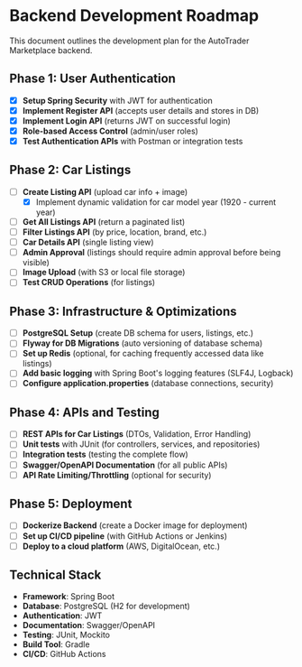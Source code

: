 # Backend Development Roadmap

This document outlines the development plan for the AutoTrader Marketplace backend.

## Phase 1: User Authentication

- [x] **Setup Spring Security** with JWT for authentication
- [x] **Implement Register API** (accepts user details and stores in DB)
- [x] **Implement Login API** (returns JWT on successful login)
- [x] **Role-based Access Control** (admin/user roles)
- [x] **Test Authentication APIs** with Postman or integration tests

## Phase 2: Car Listings

- [ ] **Create Listing API** (upload car info + image)
  - [x] Implement dynamic validation for car model year (1920 - current year)
- [ ] **Get All Listings API** (return a paginated list)
- [ ] **Filter Listings API** (by price, location, brand, etc.)
- [ ] **Car Details API** (single listing view)
- [ ] **Admin Approval** (listings should require admin approval before being visible)
- [ ] **Image Upload** (with S3 or local file storage)
- [ ] **Test CRUD Operations** (for listings)

## Phase 3: Infrastructure & Optimizations

- [ ] **PostgreSQL Setup** (create DB schema for users, listings, etc.)
- [ ] **Flyway for DB Migrations** (auto versioning of database schema)
- [ ] **Set up Redis** (optional, for caching frequently accessed data like listings)
- [ ] **Add basic logging** with Spring Boot's logging features (SLF4J, Logback)
- [ ] **Configure application.properties** (database connections, security)

## Phase 4: APIs and Testing

- [ ] **REST APIs for Car Listings** (DTOs, Validation, Error Handling)
- [ ] **Unit tests** with JUnit (for controllers, services, and repositories)
- [ ] **Integration tests** (testing the complete flow)
- [ ] **Swagger/OpenAPI Documentation** (for all public APIs)
- [ ] **API Rate Limiting/Throttling** (optional for security)

## Phase 5: Deployment

- [ ] **Dockerize Backend** (create a Docker image for deployment)
- [ ] **Set up CI/CD pipeline** (with GitHub Actions or Jenkins)
- [ ] **Deploy to a cloud platform** (AWS, DigitalOcean, etc.)

## Technical Stack

- **Framework**: Spring Boot
- **Database**: PostgreSQL (H2 for development)
- **Authentication**: JWT
- **Documentation**: Swagger/OpenAPI
- **Testing**: JUnit, Mockito
- **Build Tool**: Gradle
- **CI/CD**: GitHub Actions
